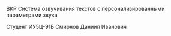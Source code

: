 ВКР Система озвучивания текстов с персонализированными параметрами звука 


Студент ИУ5Ц-91Б Смирнов Даниил Иванович
